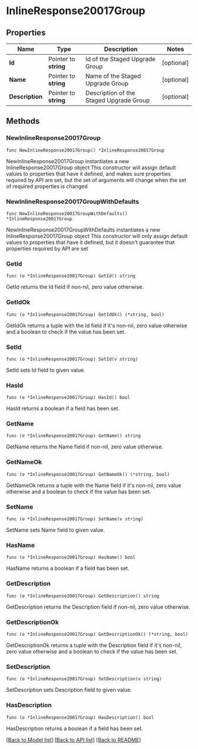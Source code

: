 # InlineResponse20017Group

## Properties

Name | Type | Description | Notes
------------ | ------------- | ------------- | -------------
**Id** | Pointer to **string** | Id of the Staged Upgrade Group | [optional] 
**Name** | Pointer to **string** | Name of the Staged Upgrade Group | [optional] 
**Description** | Pointer to **string** | Description of the Staged Upgrade Group | [optional] 

## Methods

### NewInlineResponse20017Group

`func NewInlineResponse20017Group() *InlineResponse20017Group`

NewInlineResponse20017Group instantiates a new InlineResponse20017Group object
This constructor will assign default values to properties that have it defined,
and makes sure properties required by API are set, but the set of arguments
will change when the set of required properties is changed

### NewInlineResponse20017GroupWithDefaults

`func NewInlineResponse20017GroupWithDefaults() *InlineResponse20017Group`

NewInlineResponse20017GroupWithDefaults instantiates a new InlineResponse20017Group object
This constructor will only assign default values to properties that have it defined,
but it doesn't guarantee that properties required by API are set

### GetId

`func (o *InlineResponse20017Group) GetId() string`

GetId returns the Id field if non-nil, zero value otherwise.

### GetIdOk

`func (o *InlineResponse20017Group) GetIdOk() (*string, bool)`

GetIdOk returns a tuple with the Id field if it's non-nil, zero value otherwise
and a boolean to check if the value has been set.

### SetId

`func (o *InlineResponse20017Group) SetId(v string)`

SetId sets Id field to given value.

### HasId

`func (o *InlineResponse20017Group) HasId() bool`

HasId returns a boolean if a field has been set.

### GetName

`func (o *InlineResponse20017Group) GetName() string`

GetName returns the Name field if non-nil, zero value otherwise.

### GetNameOk

`func (o *InlineResponse20017Group) GetNameOk() (*string, bool)`

GetNameOk returns a tuple with the Name field if it's non-nil, zero value otherwise
and a boolean to check if the value has been set.

### SetName

`func (o *InlineResponse20017Group) SetName(v string)`

SetName sets Name field to given value.

### HasName

`func (o *InlineResponse20017Group) HasName() bool`

HasName returns a boolean if a field has been set.

### GetDescription

`func (o *InlineResponse20017Group) GetDescription() string`

GetDescription returns the Description field if non-nil, zero value otherwise.

### GetDescriptionOk

`func (o *InlineResponse20017Group) GetDescriptionOk() (*string, bool)`

GetDescriptionOk returns a tuple with the Description field if it's non-nil, zero value otherwise
and a boolean to check if the value has been set.

### SetDescription

`func (o *InlineResponse20017Group) SetDescription(v string)`

SetDescription sets Description field to given value.

### HasDescription

`func (o *InlineResponse20017Group) HasDescription() bool`

HasDescription returns a boolean if a field has been set.


[[Back to Model list]](../README.md#documentation-for-models) [[Back to API list]](../README.md#documentation-for-api-endpoints) [[Back to README]](../README.md)


